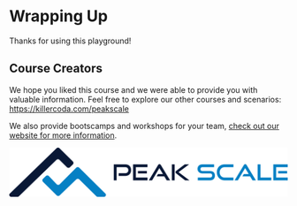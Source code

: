 # Wrapping Up

Thanks for using this playground!

## Course Creators

We hope you liked this course and we were able to provide you with valuable information. Feel free to explore our other courses and scenarios: <https://killercoda.com/peakscale>

We also provide bootscamps and workshops for your team, [check out our website for more information](https://peakscale.ch/en/services/).

![Peak Scale Logo](../../assets/logos/peakscale/logo-vertical.png)
